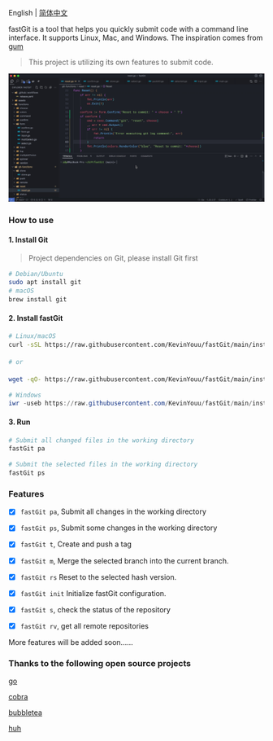English | [简体中文](README-CN.md)

fastGit is a tool that helps you quickly submit code with a command line interface. It supports Linux, Mac, and Windows. The inspiration comes from [gum](https://github.com/charmbracelet/gum)

> This project is utilizing its own features to submit code.

![](assets/fast-git.gif)

### How to use

#### 1. Install Git

> Project dependencies on Git, please install Git first

```bash
# Debian/Ubuntu
sudo apt install git
# macOS
brew install git
```

#### 2. Install fastGit

```bash
# Linux/macOS
curl -sSL https://raw.githubusercontent.com/KevinYouu/fastGit/main/install.sh | bash

# or

wget -qO- https://raw.githubusercontent.com/KevinYouu/fastGit/main/install.sh | bash

```

```powershell
# Windows
iwr -useb https://raw.githubusercontent.com/KevinYouu/fastGit/main/install.ps1 | iex
```

#### 3. Run

```bash
# Submit all changed files in the working directory
fastGit pa
```

```bash
# Submit the selected files in the working directory
fastGit ps
```

### Features

- [x] `fastGit pa`, Submit all changes in the working directory

- [x] `fastGit ps`, Submit some changes in the working directory

- [x] `fastGit t`, Create and push a tag

- [x] `fastGit m`, Merge the selected branch into the current branch.

- [x] `fastGit rs` Reset to the selected hash version.

- [x] `fastGit init` Initialize fastGit configuration.

- [x] `fastGit s`, check the status of the repository

- [x] `fastGit rv`, get all remote repositories

More features will be added soon......

### Thanks to the following open source projects

[go](https://github.com/golang/go)

[cobra](https://github.com/spf13/cobra)

[bubbletea](https://github.com/charmbracelet/bubbletea)

[huh](https://github.com/charmbracelet/huh)
